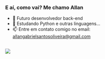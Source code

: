 ### E aí, como vai? Me chamo Allan


- 🔭 Futuro desenvolvedor back-end
- 🌱 Estudando Python e outras linguagens... 
- 📫 Entre em contato comigo no email: allangabrielsantosoliveira@gmail.com
  
<div style="display: inline_block"><br>
 <img src="https://cdn.jsdelivr.net/gh/devicons/devicon/icons/python/python-original-wordmark.svg" />
</div>
